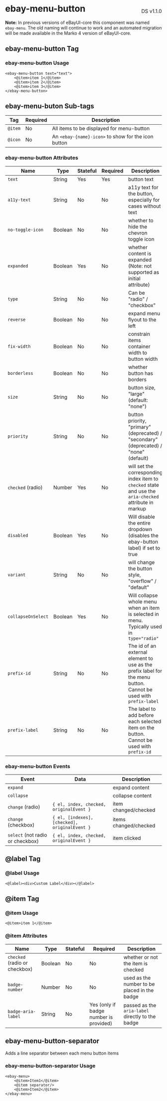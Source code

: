 <h1 style='display: flex; justify-content: space-between; align-items: center;'>
    <span>
        ebay-menu-button
    </span>
    <span style='font-weight: normal; font-size: medium; margin-bottom: -15px;'>
        DS v1.1.0
    </span>
</h1>

**Note:** In previous versions of eBayUI-core this component was named `ebay-menu`. The old naming will continue to work and an automated migration will be made available in the Marko 4 version of eBayUI-core.

## ebay-menu-button Tag

### ebay-menu-button Usage

```marko
<ebay-menu-button text="text">
    <@item>item 1</@item>
    <@item>item 2</@item>
    <@item>item 3</@item>
</ebay-menu-button>
```

## ebay-menu-buton Sub-tags

| Tag     | Required | Description                                         |
| ------- | -------- | --------------------------------------------------- |
| `@item` | No       | All items to be displayed for menu-button           |
| `@icon` | No       | An `<ebay-{name}-icon>` to show for the icon button |

### ebay-menu-button Attributes

| Name               | Type    | Stateful | Required | Description                                                                                                      |
| ------------------ | ------- | -------- | -------- | ---------------------------------------------------------------------------------------------------------------- |
| `text`             | String  | Yes      | Yes      | button text                                                                                                      |
| `a11y-text`        | String  | No       | No       | a11y text for the button, especially for cases without text                                                      |
| `no-toggle-icon`   | Boolean | No       | No       | whether to hide the chevron toggle icon                                                                          |
| `expanded`         | Boolean | Yes      | No       | whether content is expanded (Note: not supported as initial attribute)                                           |
| `type`             | String  | No       | No       | Can be "radio" / "checkbox"                                                                                      |
| `reverse`          | Boolean | No       | No       | expand menu flyout to the left                                                                                   |
| `fix-width`        | Boolean | No       | No       | constrain items container width to button width                                                                  |
| `borderless`       | Boolean | No       | No       | whether button has borders                                                                                       |
| `size`             | String  | No       | No       | button size, "large" (default: "none")                                                                           |
| `priority`         | String  | No       | No       | button priority, "primary" (deprecated) / "secondary" (deprecated) / "none" (default)                            |
| `checked` (radio)  | Number  | Yes      | No       | will set the corresponding index item to `checked` state and use the `aria-checked` attribute in markup          |
| `disabled`         | Boolean | Yes      | No       | Will disable the entire dropdown (disables the ebay-button label) if set to true                                 |
| `variant`          | String  | No       | No       | will change the button style, "overflow" / "default"                                                             |
| `collapseOnSelect` | Boolean | Yes      | No       | Will collapse whole menu when an item is selected in menu. Typically used in `type="radio"`                      |
| `prefix-id`        | String  | No       | No       | The id of an external element to use as the prefix label for the menu button. Cannot be used with `prefix-label` |
| `prefix-label`     | String  | No       | No       | The label to add before each selected item on the button. Cannot be used with `prefix-id`                        |

### ebay-menu-button Events

| Event                            | Data                                          | Description           |
| -------------------------------- | --------------------------------------------- | --------------------- |
| `expand`                         |                                               | expand content        |
| `collapse`                       |                                               | collapse content      |
| `change` (radio)                 | `{ el, index, checked, originalEvent }`       | item changed/checked  |
| `change` (checkbox)              | `{ el, [indexes], [checked], originalEvent }` | items changed/checked |
| `select` (not radio or checkbox) | `{ el, index, checked, originalEvent }`       | item clicked          |

## @label Tag

### @label Usage

```marko
<@label><div>Custom Label</div></@label>
```

## @item Tag

### @item Usage

```marko
<@item>item 1</@item>
```

### @item Attributes

| Name                          | Type    | Stateful | Required                               | Description                                      |
| ----------------------------- | ------- | -------- | -------------------------------------- | ------------------------------------------------ |
| `checked` (radio or checkbox) | Boolean | No       | No                                     | whether or not the item is checked               |
| `badge-number`                | Number  | No       | No                                     | used as the number to be placed in the badge     |
| `badge-aria-label`            | String  | No       | Yes (only if badge number is provided) | passed as the `aria-label` directly to the badge |

## ebay-menu-button-separator

Adds a line separator between each menu button items

### ebay-menu-button-separator Usage

```marko
<ebay-menu>
    <@item>Item1</@item>
    <@item separator/>
    <@item>Item2</@item>
</ebay-menu>
```
